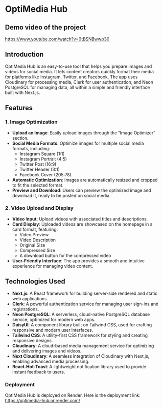 # OptiMedia Hub

## Demo video of the project

https://www.youtube.com/watch?v=0tBSNBwwp30

## Introduction

OptiMedia Hub is an easy-to-use tool that helps you prepare images and videos for social media. It lets content creators quickly format their media for platforms like Instagram, Twitter, and Facebook. The app uses Cloudinary for processing media, Clerk for user authentication, and Neon PostgreSQL for managing data, all within a simple and friendly interface built with Next.js.

## Features

### 1. Image Optimization
- **Upload an Image**: Easily upload images through the "Image Optimizer" section.
- **Social Media Formats**: Optimize images for multiple social media formats, including:
  - Instagram Square (1:1)
  - Instagram Portrait (4:5)
  - Twitter Post (16:9)
  - Twitter Header (3:1)
  - Facebook Cover (205:78)
- **Automatic Optimization**: Images are automatically resized and cropped to fit the selected format.
- **Preview and Download**: Users can preview the optimized image and download it, ready to be posted on social media.

### 2. Video Upload and Display
- **Video Input**: Upload videos with associated titles and descriptions.
- **Card Display**: Uploaded videos are showcased on the homepage in a card format, featuring:
  - Video Preview
  - Video Description
  - Original Size
  - Compressed Size
  - A download button for the compressed video
- **User-Friendly Interface**: The app provides a smooth and intuitive experience for managing video content.

## Technologies Used

- **Next.js**: A React framework for building server-side rendered and static web applications.
- **Clerk**: A powerful authentication service for managing user sign-ins and registrations.
- **Neon PostgreSQL**: A serverless, cloud-native PostgreSQL database service, optimized for modern web apps.
- **DaisyUI**: A component library built on Tailwind CSS, used for crafting responsive and modern user interfaces.
- **Tailwind CSS**: A utility-first CSS framework for styling and creating responsive designs.
- **Cloudinary**: A cloud-based media management service for optimizing and delivering images and videos.
- **Next Cloudinary**: A seamless integration of Cloudinary with Next.js, enabling advanced media processing.
- **React-Hot-Toast**: A lightweight notification library used to provide instant feedback to users.

### Deployment

OptiMedia Hub is deployed on Render. Here is the deployment link: https://optimedia-hub.onrender.com/
